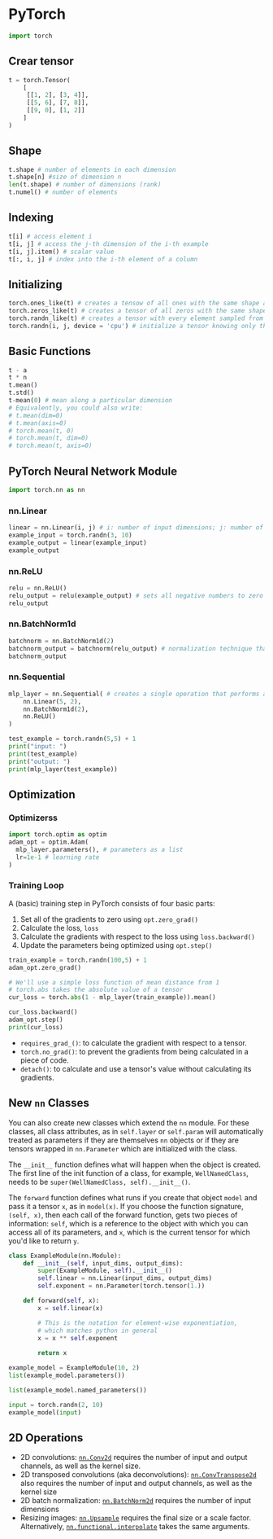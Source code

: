 # PyTorch

```py
import torch
```

## Crear tensor

```py
t = torch.Tensor(
    [
     [[1, 2], [3, 4]], 
     [[5, 6], [7, 8]], 
     [[9, 0], [1, 2]]
    ]
)
```

## Shape

```py
t.shape # number of elements in each dimension
t.shape[n] #size of dimension n
len(t.shape) # number of dimensions (rank)
t.numel() # number of elements
```

## Indexing

```py
t[i] # access element i
t[i, j] # access the j-th dimension of the i-th example
t[i, j].item() # scalar value
t[:, i, j] # index into the i-th element of a column
```

## Initializing

```py
torch.ones_like(t) # creates a tensow of all ones with the same shape and device as t
torch.zeros_like(t) # creates a tensor of all zeros with the same shape and device as t
torch.randn_like(t) # creates a tensor with every element sampled from a Normal (or Gaussian) distribution with the same shape and device as t
torch.randn(i, j, device = 'cpu') # initialize a tensor knowing only the shape and device
```

## Basic Functions

```py
t - a
t * n
t.mean()
t.std()
t-mean(0) # mean along a particular dimension
# Equivalently, you could also write:
# t.mean(dim=0)
# t.mean(axis=0)
# torch.mean(t, 0)
# torch.mean(t, dim=0)
# torch.mean(t, axis=0)
```


## PyTorch Neural Network Module

```py
import torch.nn as nn
```

### nn.Linear

```py
linear = nn.Linear(i, j) # i: number of input dimensions; j: number of output dimensions.
example_input = torch.randn(3, 10)
example_output = linear(example_input)
example_output
```

### nn.ReLU

```py
relu = nn.ReLU()
relu_output = relu(example_output) # sets all negative numbers to zero
relu_output
```

### nn.BatchNorm1d

```py
batchnorm = nn.BatchNorm1d(2)
batchnorm_output = batchnorm(relu_output) # normalization technique that will rescalea batch of n inputs to have a consistent mean and standard deviation between batches
batchnorm_output
```

### nn.Sequential

```py
mlp_layer = nn.Sequential( # creates a single operation that performs a sequence of operations
    nn.Linear(5, 2),
    nn.BatchNorm1d(2),
    nn.ReLU()
)

test_example = torch.randn(5,5) + 1
print("input: ")
print(test_example)
print("output: ")
print(mlp_layer(test_example))
```

## Optimization

### Optimizerss

```py
import torch.optim as optim
adam_opt = optim.Adam(
  mlp_layer.parameters(), # parameters as a list
  lr=1e-1 # learning rate
)
```


### Training Loop

A (basic) training step in PyTorch consists of four basic parts:

1.   Set all of the gradients to zero using `opt.zero_grad()`
2.   Calculate the loss, `loss`
3.   Calculate the gradients with respect to the loss using `loss.backward()`
4.   Update the parameters being optimized using `opt.step()`

```py
train_example = torch.randn(100,5) + 1
adam_opt.zero_grad()

# We'll use a simple loss function of mean distance from 1
# torch.abs takes the absolute value of a tensor
cur_loss = torch.abs(1 - mlp_layer(train_example)).mean()

cur_loss.backward()
adam_opt.step()
print(cur_loss)
```

- `requires_grad_()`: to calculate the gradient with respect to a tensor.
- `torch.no_grad()`: to prevent the gradients from being calculated in a piece of code.
- `detach()`: to calculate and use a tensor's value without calculating its gradients.

## New `nn` Classes

You can also create new classes which extend the `nn` module. For these classes, all class attributes, as in `self.layer` or `self.param` will automatically treated as parameters if they are themselves `nn` objects or if they are tensors wrapped in `nn.Parameter` which are initialized with the class. 

The `__init__` function defines what will happen when the object is created. The first line of the init function of a class, for example, `WellNamedClass`, needs to be `super(WellNamedClass, self).__init__()`. 

The `forward` function defines what runs if you create that object `model` and pass it a tensor `x`, as in `model(x)`. If you choose the function signature, `(self, x)`, then each call of the forward function, gets two pieces of information: `self`, which is a reference to the object with which you can access all of its parameters, and `x`, which is the current tensor for which you'd like to return `y`.


```py
class ExampleModule(nn.Module):
    def __init__(self, input_dims, output_dims):
        super(ExampleModule, self).__init__()
        self.linear = nn.Linear(input_dims, output_dims)
        self.exponent = nn.Parameter(torch.tensor(1.))

    def forward(self, x):
        x = self.linear(x)

        # This is the notation for element-wise exponentiation, 
        # which matches python in general
        x = x ** self.exponent 
        
        return x
```

```py
example_model = ExampleModule(10, 2)
list(example_model.parameters())
```


```py
list(example_model.named_parameters())
```

```py
input = torch.randn(2, 10)
example_model(input)
```

## 2D Operations

*   2D convolutions: [`nn.Conv2d`](https://pytorch.org/docs/master/generated/torch.nn.Conv2d.html) requires the number of input and output channels, as well as the kernel size.
*   2D transposed convolutions (aka deconvolutions): [`nn.ConvTranspose2d`](https://pytorch.org/docs/master/generated/torch.nn.ConvTranspose2d.html) also requires the number of input and output channels, as well as the kernel size
*   2D batch normalization: [`nn.BatchNorm2d`](https://pytorch.org/docs/stable/generated/torch.nn.BatchNorm2d.html) requires the number of input dimensions
*   Resizing images: [`nn.Upsample`](https://pytorch.org/docs/master/generated/torch.nn.Upsample.html) requires the final size or a scale factor. Alternatively, [`nn.functional.interpolate`](https://pytorch.org/docs/stable/nn.functional.html#torch.nn.functional.interpolate) takes the same arguments.
